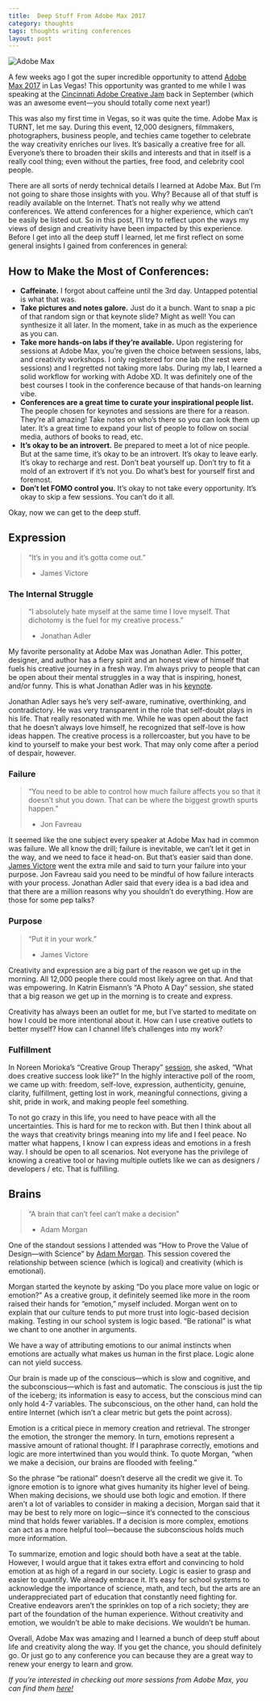 ```yaml
---
title:  Deep Stuff From Adobe Max 2017
category: thoughts
tags: thoughts writing conferences
layout: post
---
```


![Adobe Max](https://baileycmiller.github.io/blog/assets/max.jpg)

A few weeks ago I got the super incredible opportunity to attend [Adobe Max 2017](https://max.adobe.com/) in Las Vegas! This opportunity was granted to me while I was speaking at the [Cincinnati Adobe Creative Jam](https://www.behance.net/gallery/56530943/Cincinnati-Creative-Jam) back in September (which was an awesome event—you should totally come next year!)

This was also my first time in Vegas, so it was quite the time. Adobe Max is TURNT, let me say. During this event, 12,000 designers, filmmakers, photographers, business people, and techies came together to celebrate the way creativity enriches our lives. It’s basically a creative free for all. Everyone’s there to broaden their skills and interests and that in itself is a really cool thing; even without the parties, free food, and celebrity cool people.

There are all sorts of nerdy technical details I learned at Adobe Max. But I’m not going to share those insights with you. Why? Because all of that stuff is readily available on the Internet. That’s not really why we attend conferences. We attend conferences for a higher experience, which can’t be easily be listed out. So in this post, I’ll try to reflect upon the ways my views of design and creativity have been impacted by this experience. Before I get into all the deep stuff I learned, let me first reflect on some general insights I gained from conferences in general:

## How to Make the Most of Conferences:


- <b>Caffeinate.</b> I forgot about caffeine until the 3rd day. Untapped potential is what that was.
-  <b>Take pictures and notes galore.</b> Just do it a bunch. Want to snap a pic of that random sign or that keynote slide? Might as well! You can synthesize it all later. In the moment, take in as much as the experience as you can.
- <b>Take more hands-on labs if they’re available.</b> Upon registering for sessions at Adobe Max, you’re given the choice between sessions, labs, and creativity workshops. I only registered for one lab (the rest were sessions) and I regretted not taking more labs. During my lab, I learned a solid workflow for working with Adobe XD. It was definitely one of the best courses I took in the conference because of that hands-on learning vibe.
- <b>Conferences are a great time to curate your inspirational people list.</b> The people chosen for keynotes and sessions are there for a reason. They’re all amazing! Take notes on who’s there so you can look them up later. It’s a great time to expand your list of people to follow on social media, authors of books to read, etc.
- <b>It’s okay to be an introvert.</b> Be prepared to meet a lot of nice people. But at the same time, it’s okay to be an introvert. It’s okay to leave early. It’s okay to recharge and rest. Don’t beat yourself up. Don’t try to fit a mold of an extrovert if it’s not you. Do what’s best for yourself first and foremost.
- <b>Don’t let FOMO control you.</b> It’s okay to not take every opportunity. It’s okay to skip a few sessions. You can’t do it all.


Okay, now we can get to the deep stuff.

## Expression

>“It’s in you and it’s gotta come out.”
>- James Victore


### The Internal Struggle

> “I absolutely hate myself at the same time I love myself. That dichotomy is the fuel for my creative process.”
> - Jonathan Adler

My favorite personality at Adobe Max was Jonathan Adler. This potter, designer, and author has a fiery spirit and an honest view of himself that fuels his creative journey in a fresh way. I’m always privy to people that can be open about their mental struggles in a way that is inspiring, honest, and/or funny. This is what Jonathan Adler was in his [keynote](https://max.adobe.com/sessions/max-online/#20423).

Jonathan Adler says he’s very self-aware, ruminative, overthinking, and contradictory. He was very transparent in the role that self-doubt plays in his life. That really resonated with me. While he was open about the fact that he doesn’t always love himself, he recognized that self-love is how ideas happen. The creative process is a rollercoaster, but you have to be kind to yourself to make your best work. That may only come after a period of despair, however.


### Failure

> “You need to be able to control how much failure affects you so that it doesn’t shut you down. That can be where the biggest growth spurts happen.”
> - Jon Favreau

It seemed like the one subject every speaker at Adobe Max had in common was failure. We all know the drill; failure is inevitable, we can’t let it get in the way, and we need to face it head-on. But that’s easier said than done. [James Victore](https://max.adobe.com/sessions/max-online/#19937) went the extra mile and said to turn your failure into your purpose. Jon Favreau said you need to be mindful of how failure interacts with your process. Jonathan Adler said that every idea is a bad idea and that there are a million reasons why you shouldn’t do everything. How are those for some pep talks?


### Purpose

> “Put it in your work.”
> - James Victore

Creativity and expression are a big part of the reason we get up in the morning. All 12,000 people there could most likely agree on that. And that was empowering. In Katrin Eismann’s “A Photo A Day” session, she stated that a big reason we get up in the morning is to create and express.

Creativity has always been an outlet for me, but I’ve started to meditate on how I could be more intentional about it. How can I use creative outlets to better myself? How can I channel life’s challenges into my work?


### Fulfillment

In Noreen Morioka’s “Creative Group Therapy” [session](https://max.adobe.com/sessions/max-online/#19972), she asked, “What does creative success look like?” In the highly interactive poll of the room, we came up with: freedom, self-love, expression, authenticity, genuine, clarity, fulfillment, getting lost in work, meaningful connections, giving a shit, pride in work, and making people feel something.

To not go crazy in this life, you need to have peace with all the uncertainties. This is hard for me to reckon with. But then I think about all the ways that creativity brings meaning into my life and I feel peace. No matter what happens, I know I can express ideas and emotions in a fresh way. I should be open to all scenarios. Not everyone has the privilege of knowing a creative tool or having multiple outlets like we can as designers / developers / etc. That is fulfilling.

## Brains
> “A brain that can’t feel can’t make a decision”
> - Adam Morgan

One of the standout sessions I attended was “How to Prove the Value of Design—with Science” by [Adam Morgan](https://max.adobe.com/sessions/max-online/#20025). This session covered the relationship between science (which is logical) and creativity (which is emotional).

Morgan started the keynote by asking “Do you place more value on logic or emotion?” As a creative group, it definitely seemed like more in the room raised their hands for “emotion,” myself included. Morgan went on to explain that our culture tends to put more trust into logic-based decision making. Testing in our school system is logic based. “Be rational” is what we chant to one another in arguments.

We have a way of attributing emotions to our animal instincts when emotions are actually what makes us human in the first place. Logic alone can not yield success.

Our brain is made up of the conscious—which is slow and cognitive, and the subconscious—which is fast and automatic. The conscious is just the tip of the iceberg; its information is easy to access, but the conscious mind can only hold 4-7 variables. The subconscious, on the other hand, can hold the entire Internet (which isn’t a clear metric but gets the point across).

Emotion is a critical piece in memory creation and retrieval. The stronger the emotion, the stronger the memory. In turn, emotions represent a massive amount of rational thought. If I paraphrase correctly, emotions and logic are more intertwined than you would think. To quote Morgan, “when we make a decision, our brains are flooded with feeling.”

So the phrase “be rational” doesn’t deserve all the credit we give it. To ignore emotion is to ignore what gives humanity its higher level of being. When making decisions, we should use both logic and emotion. If there aren’t a lot of variables to consider in making a decision, Morgan said that it may be best to rely more on logic—since it’s connected to the conscious mind that holds fewer variables. If a decision is more complex, emotions can act as a more helpful tool—because the subconscious holds much more information.

To summarize, emotion and logic should both have a seat at the table. However, I would argue that it takes extra effort and convincing to hold emotion at as high of a regard in our society. Logic is easier to grasp and easier to quantify. We already embrace it. It’s easy for school systems to acknowledge the importance of science, math, and tech, but the arts are an underappreciated part of education that constantly need fighting for. Creative endeavors aren’t the sprinkles on top of a rich society; they are part of the foundation of the human experience. Without creativity and emotion, we wouldn’t be able to make decisions. We wouldn’t be human.


Overall, Adobe Max was amazing and I learned a bunch of deep stuff about life and creativity along the way. If you get the chance, you should definitely go. Or just go to any conference you can because they are a great way to renew your energy to learn and grow.


*If you’re interested in checking out more sessions from Adobe Max, you can find them [here!](https://max.adobe.com/sessions/max-online/)*
